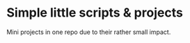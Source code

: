 # Simple little scripts & projects

Mini projects in one repo due to their rather small impact.
       